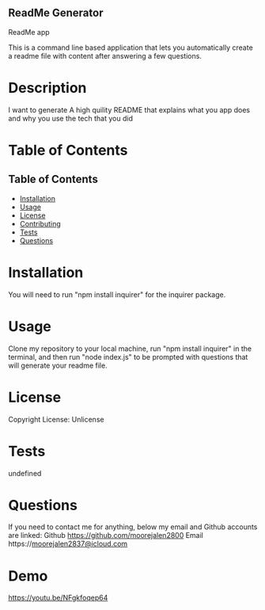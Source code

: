 ## ReadMe Generator

ReadMe app

This is a command line based application that lets you automatically create a readme file with content after answering a few questions.


# Description

I want to generate A high quility README that explains what you app does and why you use the tech that you did

# Table of Contents

## Table of Contents
  - [Installation](#installation)
  - [Usage](#usage)
  - [License](#license)
  - [Contributing](#contributing)
  - [Tests](#tests)
  - [Questions](#questions)

# Installation

You will need to run "npm install inquirer" for the inquirer package.

# Usage

Clone my repository to your local machine, run "npm install inquirer" in the terminal, and then run "node index.js" to be prompted with questions that will generate your readme file.

# License

Copyright  License: Unlicense

# Tests

undefined

# Questions

If you need to contact me for anything, below my email and Github accounts are linked: 
Github https://github.com/moorejalen2800
Email  https://moorejalen2837@icloud.com

# Demo

https://youtu.be/NFgkfoqep64


